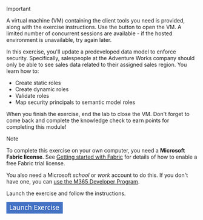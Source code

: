 > [!IMPORTANT]
> A virtual machine (VM) containing the client tools you need is provided, along with the exercise instructions. Use the button to open the VM. A limited number of concurrent sessions are available - if the hosted environment is unavailable, try again later.

In this exercise, you'll update a predeveloped data model to enforce security. Specifically, salespeople at the Adventure Works company should only be able to see sales data related to their assigned sales region. You learn how to:

- Create static roles
- Create dynamic roles
- Validate roles
- Map security principals to semantic model roles

When you finish the exercise, end the lab to close the VM. Don't forget to come back and complete the knowledge check to earn points for completing this module!

> [!NOTE]
> To complete this exercise on your own computer, you need a **Microsoft Fabric license**. See [Getting started with Fabric](/fabric/get-started/fabric-trial) for details of how to enable a free Fabric trial license.
>
> You also need a Microsoft *school* or *work* account to do this. If you don't have one, you can [use the M365 Developer Program](/office/developer-program/microsoft-365-developer-program).
>
> Launch the exercise and follow the instructions.
>
> [![Button to launch exercise.](../media/launch-exercise.png)](https://go.microsoft.com/fwlink/?linkid=2259610)
